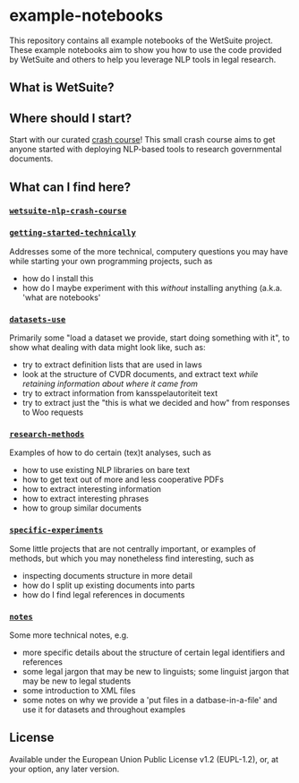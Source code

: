 # example-notebooks

This repository contains all example notebooks of the WetSuite project. These example notebooks aim to show you how
to use the code provided by WetSuite and others to help you leverage NLP tools in legal research.

## What is WetSuite?

## Where should I start?

Start with our curated [crash course](wetsuite-nlp-crash-course/)! This small crash course
aims to get anyone started with deploying NLP-based tools to research governmental documents.

## What can I find here?

### [`wetsuite-nlp-crash-course`](wetsuite-nlp-crash-course)


### [`getting-started-technically`](getting-started-technically)
Addresses some of the more technical, computery questions you may have while starting your own programming projects, such as
 - how do I install this
 - how do I maybe experiment with this _without_ installing anything (a.k.a. 'what are notebooks'


### [`datasets-use`](datasets-use)
Primarily some "load a dataset we provide, start doing something with it",
to show what dealing with data might look like, such as:
- try to extract definition lists that are used in laws
- look at the structure of CVDR documents, and extract text _while retaining information about where it came from_ 
- try to extract information from kansspelautoriteit text
- try to extract just the "this is what we decided and how" from responses to Woo requests


### [`research-methods`](research-methods)
Examples of how to do certain (tex)t analyses, such as 
 - how to use existing NLP libraries on bare text
 - how to get text out of more and less cooperative PDFs
 - how to extract interesting information
 - how to extract interesting phrases
 - how to group similar documents


### [`specific-experiments`](specific-experiments)
Some little projects that are not centrally important,
or examples of methods, 
but which you may nonetheless find interesting, 
such as 
- inspecting documents structure in more detail
- how do I split up existing documents into parts
- how do I find legal references in documents


### [`notes`](notes)
Some more technical notes, e.g.
- more specific details about the structure of certain legal identifiers and references
- some legal jargon that may be new to linguists; some linguist jargon that may be new to legal students
- some introduction to XML files
- some notes on why we provide a 'put files in a datbase-in-a-file' and use it for datasets and throughout examples


## License
Available under the European Union Public License v1.2 (EUPL-1.2), or, at your option, any later version.
